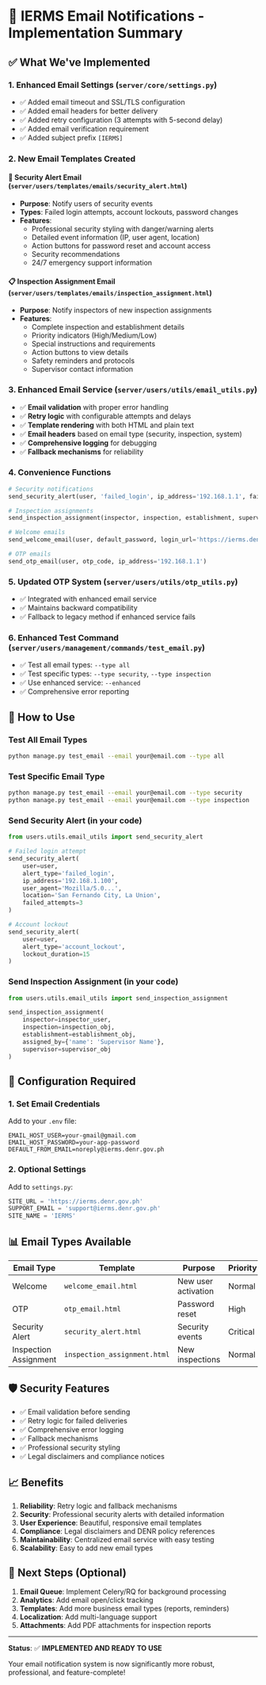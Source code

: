 # 📧 IERMS Email Notifications - Implementation Summary

## ✅ What We've Implemented

### 1. **Enhanced Email Settings** (`server/core/settings.py`)
- ✅ Added email timeout and SSL/TLS configuration
- ✅ Added email headers for better delivery
- ✅ Added retry configuration (3 attempts with 5-second delay)
- ✅ Added email verification requirement
- ✅ Added subject prefix `[IERMS]`

### 2. **New Email Templates Created**

#### 🔐 Security Alert Email (`server/users/templates/emails/security_alert.html`)
- **Purpose**: Notify users of security events
- **Types**: Failed login attempts, account lockouts, password changes
- **Features**: 
  - Professional security styling with danger/warning alerts
  - Detailed event information (IP, user agent, location)
  - Action buttons for password reset and account access
  - Security recommendations
  - 24/7 emergency support information

#### 📋 Inspection Assignment Email (`server/users/templates/emails/inspection_assignment.html`)
- **Purpose**: Notify inspectors of new inspection assignments
- **Features**:
  - Complete inspection and establishment details
  - Priority indicators (High/Medium/Low)
  - Special instructions and requirements
  - Action buttons to view details
  - Safety reminders and protocols
  - Supervisor contact information

### 3. **Enhanced Email Service** (`server/users/utils/email_utils.py`)
- ✅ **Email validation** with proper error handling
- ✅ **Retry logic** with configurable attempts and delays
- ✅ **Template rendering** with both HTML and plain text
- ✅ **Email headers** based on email type (security, inspection, system)
- ✅ **Comprehensive logging** for debugging
- ✅ **Fallback mechanisms** for reliability

### 4. **Convenience Functions**
```python
# Security notifications
send_security_alert(user, 'failed_login', ip_address='192.168.1.1', failed_attempts=3)

# Inspection assignments  
send_inspection_assignment(inspector, inspection, establishment, supervisor=supervisor)

# Welcome emails
send_welcome_email(user, default_password, login_url='https://ierms.denr.gov.ph/login')

# OTP emails
send_otp_email(user, otp_code, ip_address='192.168.1.1')
```

### 5. **Updated OTP System** (`server/users/utils/otp_utils.py`)
- ✅ Integrated with enhanced email service
- ✅ Maintains backward compatibility
- ✅ Fallback to legacy method if enhanced service fails

### 6. **Enhanced Test Command** (`server/users/management/commands/test_email.py`)
- ✅ Test all email types: `--type all`
- ✅ Test specific types: `--type security`, `--type inspection`
- ✅ Use enhanced service: `--enhanced`
- ✅ Comprehensive error reporting

## 🚀 How to Use

### Test All Email Types
```bash
python manage.py test_email --email your@email.com --type all
```

### Test Specific Email Type
```bash
python manage.py test_email --email your@email.com --type security
python manage.py test_email --email your@email.com --type inspection
```

### Send Security Alert (in your code)
```python
from users.utils.email_utils import send_security_alert

# Failed login attempt
send_security_alert(
    user=user,
    alert_type='failed_login',
    ip_address='192.168.1.100',
    user_agent='Mozilla/5.0...',
    location='San Fernando City, La Union',
    failed_attempts=3
)

# Account lockout
send_security_alert(
    user=user,
    alert_type='account_lockout',
    lockout_duration=15
)
```

### Send Inspection Assignment (in your code)
```python
from users.utils.email_utils import send_inspection_assignment

send_inspection_assignment(
    inspector=inspector_user,
    inspection=inspection_obj,
    establishment=establishment_obj,
    assigned_by={'name': 'Supervisor Name'},
    supervisor=supervisor_obj
)
```

## 🔧 Configuration Required

### 1. Set Email Credentials
Add to your `.env` file:
```env
EMAIL_HOST_USER=your-gmail@gmail.com
EMAIL_HOST_PASSWORD=your-app-password
DEFAULT_FROM_EMAIL=noreply@ierms.denr.gov.ph
```

### 2. Optional Settings
Add to `settings.py`:
```python
SITE_URL = 'https://ierms.denr.gov.ph'
SUPPORT_EMAIL = 'support@ierms.denr.gov.ph'
SITE_NAME = 'IERMS'
```

## 📊 Email Types Available

| Email Type | Template | Purpose | Priority |
|------------|----------|---------|----------|
| Welcome | `welcome_email.html` | New user activation | Normal |
| OTP | `otp_email.html` | Password reset | High |
| Security Alert | `security_alert.html` | Security events | Critical |
| Inspection Assignment | `inspection_assignment.html` | New inspections | Normal |

## 🛡️ Security Features

- ✅ Email validation before sending
- ✅ Retry logic for failed deliveries
- ✅ Comprehensive error logging
- ✅ Fallback mechanisms
- ✅ Professional security styling
- ✅ Legal disclaimers and compliance notices

## 📈 Benefits

1. **Reliability**: Retry logic and fallback mechanisms
2. **Security**: Professional security alerts with detailed information
3. **User Experience**: Beautiful, responsive email templates
4. **Compliance**: Legal disclaimers and DENR policy references
5. **Maintainability**: Centralized email service with easy testing
6. **Scalability**: Easy to add new email types

## 🔄 Next Steps (Optional)

1. **Email Queue**: Implement Celery/RQ for background processing
2. **Analytics**: Add email open/click tracking
3. **Templates**: Add more business email types (reports, reminders)
4. **Localization**: Add multi-language support
5. **Attachments**: Add PDF attachments for inspection reports

---

**Status**: ✅ **IMPLEMENTED AND READY TO USE**

Your email notification system is now significantly more robust, professional, and feature-complete!

